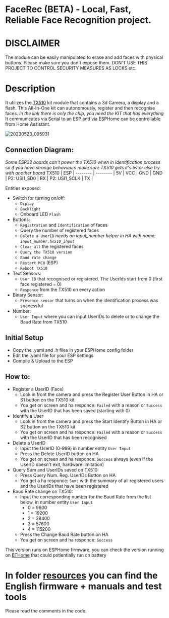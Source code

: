 # FaceRec (BETA) - Local, Fast, Reliable Face Recognition project.

# DISCLAIMER
The module can be easily manipulated to erase and add faces with physical buttons. Please make sure you don't expose them.
DON'T USE THIS PROJECT TO CONTROL SECURITY MEASURES AS LOCKS etc.

# Description
It utilizes the [TX510](https://www.hlktech.net/index.php?id=1077&cateid=761) kit module that contains a 3d Camera, a display and a flash.
This All-In-One kit can autonomously, register and then recognise faces.
*In the link there is only the chip, you need the KIT that has everything*
It communicates via Serial to an ESP and via ESPHome can be controllable from Home Assistant.

![20230523_095931](https://github.com/Chreece/FaceRec_ESPHome/assets/68458228/92994688-31d8-4c0b-8c53-ebfb890ee00a)

## Connection Diagram:
*Some ESP32 boards can't power the TX510 when in Identification process so if you have strange behaviours make sure TX510 gets it's 5v or else try with another board*
TX510 | ESP | 
-------- | -------- |
5V | VCC | 
GND | GND |
P2: USI1_SD0 | RX |
P2: USI1_SCLK | TX  | 

Entities exposed:
*  Switch for turning on/off: 
   * `Diplay`
   * `Backlight`
   * Onboard LED `Flash`
*  Buttons: 
   * `Registration` and `Identification` of faces
   * Query the number of registered faces
   * `Delete a UserID` *needs an input_number helper in HA with name: `input_number.hx510_input`*
   * `Clear all` the registered faces
   * `Query the TX510 version`
   * `Baud rate change`
   * `Restart MCU` (ESP)
   * `Reboot TX510`
*  Text Sensors:
   * `User ID` that recognised or registered. The UserIds start from 0 (first face registered = 0)
   * `Responce` from the TX510 on every action
*  Binary Sensor:
   * `Presence sensor` that turns on when the identification process was successful
* Number:
  * `User Input` where you can input UserIDs to delete or to change the Baud Rate from TX510
    
## Initial Setup
* Copy the .yaml and .h files in your ESPHome config folder
* Edit the .yaml file for your ESP settings
* Compile & Upload to the ESP

## How to:
  * Register a UserID (Face)
    * Look in front the camera and press the Register User Button in HA or S1 button on the TX510 kit
    * You get on screen and ha responce: `Failed` with a reason or `Success` with the UserID that has been saved (starting with 0)
  * Identify a User
    * Look in front the camera and press the Start Identify Button in HA or S2 button on the TX510 kit
    * You get on screen and ha responce: `Failed` with a reason or `Success` with the UserID that has been recognised
  * Delete a UserID
    * Input the UserID (0-999) in number entity `User Input`
    * Press the Delete UserID button on HA
    * You get on screen and ha responce: `Success` always (even if the UserID doesn't exit, hardware limitation)
  * Query Sum and UserIDs saved on TX510:
    * Press Query Num. Reg. UserIDs Button on HA
    * You get a ha responce: `Sum:` with the summary of all registered users and the UserIDs that have been registered
  * Baud Rate change on TX510:
    * Input the corresponding number for the Baud Rate from the list below, in number entity `User Input`
      * 0 = 9600
      * 1 = 19200
      * 2 = 38400
      * 3 = 57600
      * 4 = 115200
    * Press the Change Baud Rate button on HA
    * You get on screen and ha responce: `Success`

This version runs on ESPHome firmware, you can check the version running on [BTHome](https://github.com/Chreece/FaceRec_BTHome) that could potientially run on battery

# In folder [resources](https://github.com/Chreece/FaceRec_BTHome/tree/master/resources) you can find the English firmware + manuals and test tools
Please read the comments in the code.
